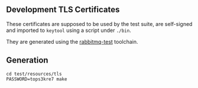 ## Development TLS Certificates

These certificates are supposed to be used by the test suite,
are self-signed and imported to `keytool` using a script under `./bin`.

They are generated using the [rabbitmq-test](http://hg.rabbitmq.com/rabbitmq-test/file/4bb389276318/certs) toolchain.

## Generation

    cd test/resources/tls
    PASSWORD=tops3kre7 make
